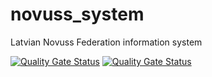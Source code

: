 # novuss_system
Latvian Novuss Federation information system

[![Quality Gate Status](https://sonarcloud.io/api/project_badges/measure?project=novuss_system_auth&metric=alert_status)](https://sonarcloud.io/summary/new_code?id=novuss_system_auth)
[![Quality Gate Status](https://sonarcloud.io/api/project_badges/measure?project=novuss_system_rest&metric=alert_status)](https://sonarcloud.io/summary/new_code?id=novuss_system_rest)
